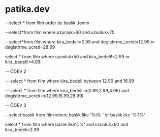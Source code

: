# patika.dev

--select * from film order by baslık ,tanım

--select*from film where uzunluk>60 and uzunluk<75

--select*from film  where kira_bedeli=0.99 and degistirme_ucreti=12.99 or degistirme_ucreti=28.99

select * from film where uzunluk<50 and kira_bedeli!=2.99 or kira_bedeli!=4.99

--                 ÖDEV 2

-- select * from film where kira_bedeli between 12.99 and 16.99

 -- select * from film where kira_bedeli in(0.99,2.99,4.99) and degistirme_ucreti in(12.99,15.99,28.99)

  --                ÖDEV 3

 --select baslık from film where baslık like '%t% ' or baslık like '%T%'

 select * from film where baslık like'C%' and uzunluk>90 and kira_bedeli=2.99















